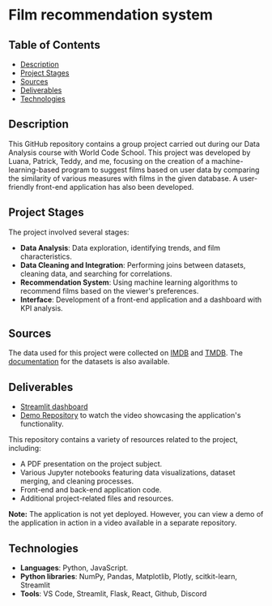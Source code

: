 # Film recommendation system

## Table of Contents
- [Description](#description)
- [Project Stages](#project-stages)
- [Sources](#sources)
- [Deliverables](#deliverables)
- [Technologies](#technologies)

## Description
This GitHub repository contains a group project carried out during our Data Analysis course with World Code School. This project was developed by Luana, Patrick, Teddy, and me, focusing on the creation of a machine-learning-based program to suggest films based on user data by comparing the similarity of various measures with films in the given database. A user-friendly front-end application has also been developed.


## Project Stages
The project involved several stages:

* **Data Analysis**: Data exploration, identifying trends, and film characteristics.
* **Data Cleaning and Integration**: Performing joins between datasets, cleaning data, and searching for correlations.
* **Recommendation System**: Using machine learning algorithms to recommend films based on the viewer's preferences.
* **Interface**: Development of a front-end application and a dashboard with KPI analysis.


## Sources
The data used for this project were collected on [IMDB](https://www.imdb.com/) and [TMDB](https://www.themoviedb.org/). The [documentation](https://developer.imdb.com/non-commercial-datasets/) for the datasets is also available.


## Deliverables
* [Streamlit dashboard](https://dashboard-cinecreuse.streamlit.app/)
* [Demo Repository](https://github.com/karolinajedrzejewskaa/Movie-recommendation-system-demo.git) to watch the video showcasing the application's functionality.
  

This repository contains a variety of resources related to the project, including:

* A PDF presentation on the project subject.
* Various Jupyter notebooks featuring data visualizations, dataset merging, and cleaning processes.
* Front-end and back-end application code.
* Additional project-related files and resources.

**Note:** The application is not yet deployed. However, you can view a demo of the application in action in a video available in a separate repository.

## Technologies

* **Languages**: Python, JavaScript.
* **Python libraries**: NumPy, Pandas, Matplotlib, Plotly, scitkit-learn, Streamlit
* **Tools**: VS Code, Streamlit, Flask, React, Github, Discord
